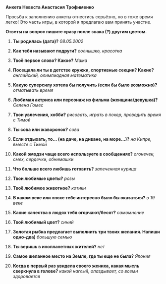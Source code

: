 **Анкета Невеста Анастасия Трофименко**

Просьба к заполнению анкеты отнестись серьёзно, но в тоже время легко!
Это часть игры, в которой я предлагаю вам принять участие.

**Ответы на вопрос пишите сразу после знака (?) другим цветом.**

1.  **Ты родилась (дата)?** *08.05.2002*

2.  **Как тебя называют подруги?** *солнышко, красотка*

3.  **Твоё первое слово? Какое?** *Мама*

4.  **Посещала ли ты в детстве кружки, спортивные секции? Какие?** *английский, олимпиадная математика*

5.  **Какую суперсилу хотела бы получить (если бы было возможно)?** *отматывать время*

6.  **Любимая актриса или персонаж из фильма (женщина/девушка)?** *Селена Гомес*

7.  **Твои увлечения, хобби?** *рисовать, играть в покер, проводить время с Тимой*

8.  **Ты сова или жаворонок?** *сова*

9.  **Если отдыхать, то... (на даче, на диване, на море...)?** *на Кипре, вместе с Тимой*

10. **Какой эмодзи чаще всего используете в сообщениях?** *огонечек, смех, сердечки, обнимашки*

11. **Что больше всего любишь готовить?** *запеченная курица*

12. **Твои любимые цветы?** *розы*

13. **Твоё любимое животное?** *котики*

14. **В каком веке или эпохе тебе интересно было бы оказаться?** *в 19 веке*

15. **Какие качества в людях тебя огорчают/бесят?** *самомнение*

16. **Твой любимый цвет?** *синий*

17. **Золотая рыбка предлагает выполнить три твоих желания. Напиши
    одно-два)** *большую семью*

18. **Ты веришь в инопланетных жителей?** *нет* 

19. **Самое желанное место на Земле, где ты еще не была?** *Япония*

20. **Когда в первый раз увидела своего жениха, какая мысль сверкнула в
    голове?** *какой наглый, опаздывает, со всеми здоровается*
